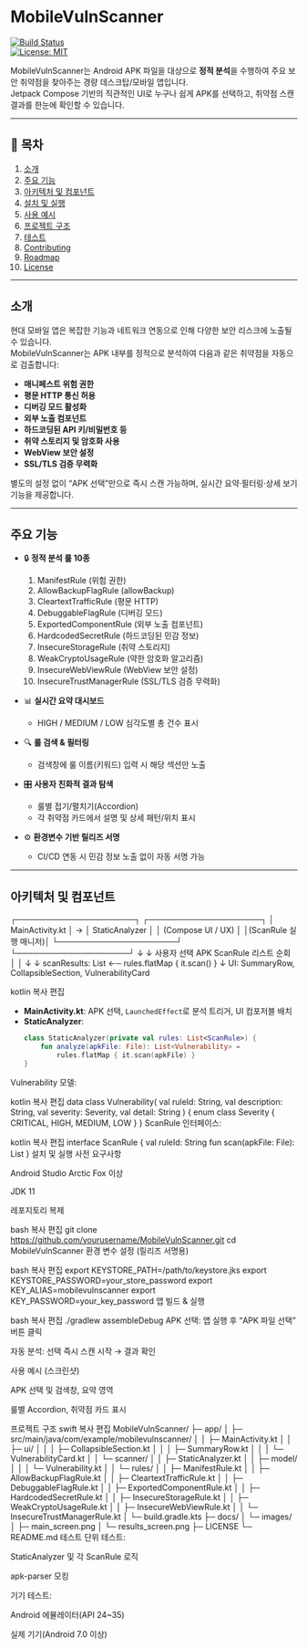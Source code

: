 # MobileVulnScanner

[![Build Status](https://img.shields.io/github/actions/workflow/status/yourusername/MobileVulnScanner/android.yml)](https://github.com/yourusername/MobileVulnScanner/actions)  
[![License: MIT](https://img.shields.io/badge/License-MIT-blue.svg)](LICENSE)

MobileVulnScanner는 Android APK 파일을 대상으로 **정적 분석**을 수행하여 주요 보안 취약점을 찾아주는 경량 데스크탑/모바일 앱입니다.  
Jetpack Compose 기반의 직관적인 UI로 누구나 쉽게 APK를 선택하고, 취약점 스캔 결과를 한눈에 확인할 수 있습니다.

---

## 📖 목차

1. [소개](#소개)  
2. [주요 기능](#주요-기능)  
3. [아키텍처 및 컴포넌트](#아키텍처-및-컴포넌트)  
4. [설치 및 실행](#설치-및-실행)  
5. [사용 예시](#사용-예시)  
6. [프로젝트 구조](#프로젝트-구조)  
7. [테스트](#테스트)  
8. [Contributing](#contributing)  
9. [Roadmap](#roadmap)  
10. [License](#license)  

---

## 소개

현대 모바일 앱은 복잡한 기능과 네트워크 연동으로 인해 다양한 보안 리스크에 노출될 수 있습니다.  
MobileVulnScanner는 APK 내부를 정적으로 분석하여 다음과 같은 취약점을 자동으로 검출합니다:

- **매니페스트 위험 권한**  
- **평문 HTTP 통신 허용**  
- **디버깅 모드 활성화**  
- **외부 노출 컴포넌트**  
- **하드코딩된 API 키/비밀번호 등**  
- **취약 스토리지 및 암호화 사용**  
- **WebView 보안 설정**  
- **SSL/TLS 검증 무력화**

별도의 설정 없이 “APK 선택”만으로 즉시 스캔 가능하며, 실시간 요약·필터링·상세 보기 기능을 제공합니다.

---

## 주요 기능

- 🔒 **정적 분석 룰 10종**  
  1. ManifestRule (위험 권한)  
  2. AllowBackupFlagRule (allowBackup)  
  3. CleartextTrafficRule (평문 HTTP)  
  4. DebuggableFlagRule (디버깅 모드)  
  5. ExportedComponentRule (외부 노출 컴포넌트)  
  6. HardcodedSecretRule (하드코딩된 민감 정보)  
  7. InsecureStorageRule (취약 스토리지)  
  8. WeakCryptoUsageRule (약한 암호화 알고리즘)  
  9. InsecureWebViewRule (WebView 보안 설정)  
  10. InsecureTrustManagerRule (SSL/TLS 검증 무력화)

- 📊 **실시간 요약 대시보드**  
  - HIGH / MEDIUM / LOW 심각도별 총 건수 표시  

- 🔍 **룰 검색 & 필터링**  
  - 검색창에 룰 이름(키워드) 입력 시 해당 섹션만 노출  

- 🎛️ **사용자 친화적 결과 탐색**  
  - 룰별 접기/펼치기(Accordion)  
  - 각 취약점 카드에서 설명 및 상세 패턴/위치 표시  

- ⚙️ **환경변수 기반 릴리즈 서명**  
  - CI/CD 연동 시 민감 정보 노출 없이 자동 서명 가능  

---

## 아키텍처 및 컴포넌트

┌─────────────────────┐ ┌────────────────────┐
│ MainActivity.kt │ → │ StaticAnalyzer │
│ (Compose UI / UX) │ │(ScanRule 실행 매니저)│
└─────────────────────┘ └────────────────────┘
↓ ↓
사용자 선택 APK ScanRule 리스트 순회
│ │
↓ ↓
scanResults: List<Vulnerability> ←─ rules.flatMap { it.scan() }
↓
UI: SummaryRow, CollapsibleSection, VulnerabilityCard

kotlin
복사
편집

- **MainActivity.kt**: APK 선택, `LaunchedEffect`로 분석 트리거, UI 컴포저블 배치  
- **StaticAnalyzer**:
  ```kotlin
  class StaticAnalyzer(private val rules: List<ScanRule>) {
      fun analyze(apkFile: File): List<Vulnerability> =
          rules.flatMap { it.scan(apkFile) }
  }
Vulnerability 모델:

kotlin
복사
편집
data class Vulnerability(
    val ruleId: String,
    val description: String,
    val severity: Severity,
    val detail: String
) {
    enum class Severity { CRITICAL, HIGH, MEDIUM, LOW }
}
ScanRule 인터페이스:

kotlin
복사
편집
interface ScanRule {
    val ruleId: String
    fun scan(apkFile: File): List<Vulnerability>
}
설치 및 실행
사전 요구사항

Android Studio Arctic Fox 이상

JDK 11

레포지토리 복제

bash
복사
편집
git clone https://github.com/yourusername/MobileVulnScanner.git
cd MobileVulnScanner
환경 변수 설정 (릴리즈 서명용)

bash
복사
편집
export KEYSTORE_PATH=/path/to/keystore.jks
export KEYSTORE_PASSWORD=your_store_password
export KEY_ALIAS=mobilevulnscanner
export KEY_PASSWORD=your_key_password
앱 빌드 & 실행

bash
복사
편집
./gradlew assembleDebug
APK 선택: 앱 실행 후 “APK 파일 선택” 버튼 클릭

자동 분석: 선택 즉시 스캔 시작 → 결과 확인

사용 예시 (스크린샷)

APK 선택 및 검색창, 요약 영역


룰별 Accordion, 취약점 카드 표시

프로젝트 구조
swift
복사
편집
MobileVulnScanner/
├─ app/
│  ├─ src/main/java/com/example/mobilevulnscanner/
│  │  ├─ MainActivity.kt
│  │  ├─ ui/
│  │  │  ├─ CollapsibleSection.kt
│  │  │  ├─ SummaryRow.kt
│  │  │  └─ VulnerabilityCard.kt
│  │  └─ scanner/
│  │     ├─ StaticAnalyzer.kt
│  │     ├─ model/
│  │     │  └─ Vulnerability.kt
│  │     └─ rules/
│  │        ├─ ManifestRule.kt
│  │        ├─ AllowBackupFlagRule.kt
│  │        ├─ CleartextTrafficRule.kt
│  │        ├─ DebuggableFlagRule.kt
│  │        ├─ ExportedComponentRule.kt
│  │        ├─ HardcodedSecretRule.kt
│  │        ├─ InsecureStorageRule.kt
│  │        ├─ WeakCryptoUsageRule.kt
│  │        ├─ InsecureWebViewRule.kt
│  │        └─ InsecureTrustManagerRule.kt
│  └─ build.gradle.kts
├─ docs/
│  └─ images/
│     ├─ main_screen.png
│     └─ results_screen.png
├─ LICENSE
└─ README.md
테스트
단위 테스트:

StaticAnalyzer 및 각 ScanRule 로직

apk-parser 모킹

기기 테스트:

Android 에뮬레이터(API 24~35)

실제 기기(Android 7.0 이상)

